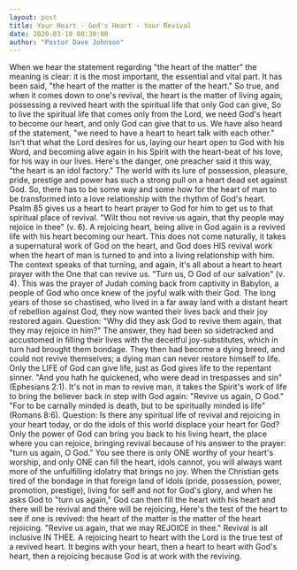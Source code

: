 ```yaml
---
layout: post
title: Your Heart - God's Heart - Your Revival
date: 2020-03-10 00:30:00
author: "Pastor Dave Johnson"
---
```


When we hear the statement regarding "the heart of the matter" the meaning is clear: it is the most important, the essential and vital part.  It has been said, "the heart of the matter is the matter of the heart."   So true, and when it comes down to one's revival, the heart is the matter of living again, possessing a revived heart with the spiritual life that only God can give,  So to live the spiritual life that comes only from the Lord, we need God's heart to become our heart, and only God can give that to us.  We have also heard of the statement, "we need to have a heart to heart talk with each other."  Isn't that what the Lord desires for us, laying our heart open to God with his Word, and becoming alive again in his Spirit with the heart-beat of his love, for his way in our lives.  Here's the danger, one preacher said it this way, "the heart is an idol factory."  The world with its lure of possession, pleasure, pride, prestige and power has such a strong pull on a heart dead set against God.  So, there has to be some way and some how for the heart of man to be transformed into a love relationship with the rhythm of God's heart.  Psalm 85 gives us a heart to heart prayer to God for him to get us to that spiritual place of revival.  "Wilt thou not revive us again, that thy people may rejoice in thee" (v. 6).  A rejoicing heart, being alive in God again is a revived life with his heart becoming our heart.  This does not come naturally, it takes a supernatural work of God on the heart, and God does HIS revival work when the heart of man is turned to and into a living relationship with him.  The context speaks of that turning, and again, it's all about a heart to heart prayer with the One that can revive us.  "Turn us, O God of our salvation" (v. 4).  This was the prayer of Judah coming back from captivity in Babylon, a people of God who once knew of the joyful walk with their God.  The long years of those so chastised, who lived in a far away land with a distant heart of rebellion against God, they now wanted their lives back and their joy restored again.  Question: "Why did they ask God to revive them again, that they may rejoice in him?"  The answer, they had been so sidetracked and accustomed in filling their lives with the deceitful joy-substitutes, which in turn had brought them bondage.  They then had become a dying breed, and could not revive themselves; a dying man can never restore himself to life.  Only the LIFE of God can give life, just as God gives life to the repentant sinner.  "And you hath he quickened, who were dead in trespasses and sin" (Ephesians 2:1).  It's not in man to revive man, it takes the Spirit's work of life to bring the believer back in step with God again: "Revive us again, O God."  "For to be carnally minded is death, but to be spiritually minded is life" (Romans 8:6).  Question: Is there any spiritual life of revival and rejoicing in your heart today, or do the idols of this world displace your heart for God?  Only the power of God can bring you back to his living heart, the place where you can rejoice, bringing revival because of his answer to the prayer: "turn us again, O God."  You see there is only ONE worthy of your heart's worship, and only ONE can fill the heart, idols cannot, you will always want more of the unfulfilling idolatry that brings no joy.  When the Christian gets tired of the bondage in that foreign land of idols (pride, possession, power, promotion, prestige), living for self and not for God's glory, and when he asks God to "turn us again,"  God can then fill the heart with his heart and there will be revival and there will be rejoicing,  Here's the test of the heart to see if one is revived:  the heart of the matter is the matter of the heart rejoicing.  "Revive us again, that we may REJOICE in thee."  Revival is all inclusive IN THEE.   A rejoicing heart to heart with the Lord is the true test of a revived heart.  It begins with your heart, then a heart to heart with God's heart, then a rejoicing because God is at work with the reviving.  